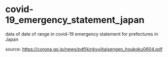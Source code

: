 # covid-19_emergency_statement_japan
data of date of range in covid-19 emergency statement for prefectures in Japan

source: https://corona.go.jp/news/pdf/kinkyujitaisengen_houkoku0604.pdf
